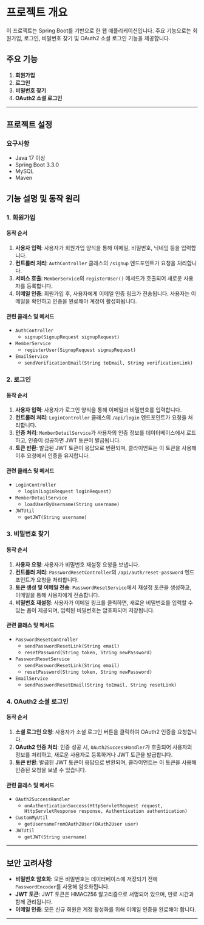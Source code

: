 # 프로젝트 개요

이 프로젝트는 Spring Boot를 기반으로 한 웹 애플리케이션입니다. 주요 기능으로는 회원가입, 로그인, 비밀번호 찾기 및 OAuth2 소셜 로그인 기능을 제공합니다.

## 주요 기능

1. **회원가입**
2. **로그인**
3. **비밀번호 찾기**
4. **OAuth2 소셜 로그인**

---

## 프로젝트 설정

### 요구사항

- Java 17 이상
- Spring Boot 3.3.0
- MySQL
- Maven

## 기능 설명 및 동작 원리

### 1. 회원가입

#### 동작 순서

1. **사용자 입력**: 사용자가 회원가입 양식을 통해 이메일, 비밀번호, 닉네임 등을 입력합니다.
2. **컨트롤러 처리**: `AuthController` 클래스의 `/signup` 엔드포인트가 요청을 처리합니다.
3. **서비스 호출**: `MemberService`의 `registerUser()` 메서드가 호출되어 새로운 사용자를 등록합니다.
4. **이메일 인증**: 회원가입 후, 사용자에게 이메일 인증 링크가 전송됩니다. 사용자는 이메일을 확인하고 인증을 완료해야 계정이 활성화됩니다.

#### 관련 클래스 및 메서드

- `AuthController`
    - `signup(SignupRequest signupRequest)`
- `MemberService`
    - `registerUser(SignupRequest signupRequest)`
- `EmailService`
    - `sendVerificationEmail(String toEmail, String verificationLink)`

### 2. 로그인

#### 동작 순서

1. **사용자 입력**: 사용자가 로그인 양식을 통해 이메일과 비밀번호를 입력합니다.
2. **컨트롤러 처리**: `LoginController` 클래스의 `/api/login` 엔드포인트가 요청을 처리합니다.
3. **인증 처리**: `MemberDetailService`가 사용자의 인증 정보를 데이터베이스에서 로드하고, 인증이 성공하면 JWT 토큰이 발급됩니다.
4. **토큰 반환**: 발급된 JWT 토큰이 응답으로 반환되며, 클라이언트는 이 토큰을 사용해 이후 요청에서 인증을 유지합니다.

#### 관련 클래스 및 메서드

- `LoginController`
    - `login(LoginRequest loginRequest)`
- `MemberDetailService`
    - `loadUserByUsername(String username)`
- `JWTUtil`
    - `getJWT(String username)`

### 3. 비밀번호 찾기

#### 동작 순서

1. **사용자 요청**: 사용자가 비밀번호 재설정 요청을 보냅니다.
2. **컨트롤러 처리**: `PasswordResetController`의 `/api/auth/reset-password` 엔드포인트가 요청을 처리합니다.
3. **토큰 생성 및 이메일 전송**: `PasswordResetService`에서 재설정 토큰을 생성하고, 이메일을 통해 사용자에게 전송합니다.
4. **비밀번호 재설정**: 사용자가 이메일 링크를 클릭하면, 새로운 비밀번호를 입력할 수 있는 폼이 제공되며, 입력된 비밀번호는 암호화되어 저장됩니다.

#### 관련 클래스 및 메서드

- `PasswordResetController`
    - `sendPasswordResetLink(String email)`
    - `resetPassword(String token, String newPassword)`
- `PasswordResetService`
    - `sendPasswordResetLink(String email)`
    - `resetPassword(String token, String newPassword)`
- `EmailService`
    - `sendPasswordResetEmail(String toEmail, String resetLink)`

### 4. OAuth2 소셜 로그인

#### 동작 순서

1. **소셜 로그인 요청**: 사용자가 소셜 로그인 버튼을 클릭하여 OAuth2 인증을 요청합니다.
2. **OAuth2 인증 처리**: 인증 성공 시, `OAuth2SuccessHandler`가 호출되어 사용자의 정보를 처리하고, 새로운 사용자로 등록하거나 JWT 토큰을 발급합니다.
3. **토큰 반환**: 발급된 JWT 토큰이 응답으로 반환되며, 클라이언트는 이 토큰을 사용해 인증된 요청을 보낼 수 있습니다.

#### 관련 클래스 및 메서드

- `OAuth2SuccessHandler`
    - `onAuthenticationSuccess(HttpServletRequest request, HttpServletResponse response, Authentication authentication)`
- `CustomMyUtil`
    - `getUsernameFromOAuth2User(OAuth2User user)`
- `JWTUtil`
    - `getJWT(String username)`

---


## 보안 고려사항

- **비밀번호 암호화**: 모든 비밀번호는 데이터베이스에 저장되기 전에 `PasswordEncoder`를 사용해 암호화됩니다.
- **JWT 토큰**: JWT 토큰은 HMAC256 알고리즘으로 서명되어 있으며, 만료 시간과 함께 관리됩니다.
- **이메일 인증**: 모든 신규 회원은 계정 활성화를 위해 이메일 인증을 완료해야 합니다.

---

